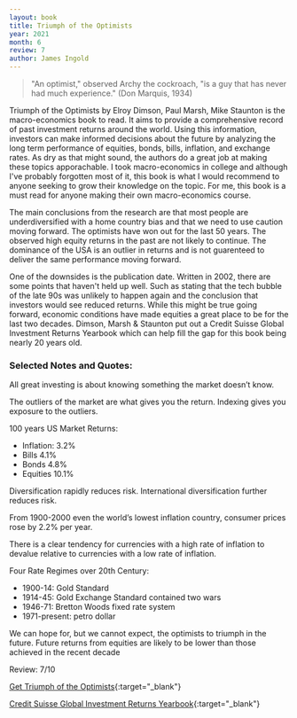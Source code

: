 ```yaml
---
layout: book
title: Triumph of the Optimists
year: 2021
month: 6
review: 7
author: James Ingold
---
```


> "An optimist," observed Archy the cockroach, "is a guy that has never had much experience." (Don Marquis, 1934)

Triumph of the Optimists by Elroy Dimson, Paul Marsh, Mike Staunton is the macro-economics book to read. It aims to provide a comprehensive record of past investment returns around the world. Using this information, investors can make informed decisions about the future by analyzing the long term performance of equities, bonds, bills, inflation, and exchange rates. As dry as that might sound, the authors do a great job at making these topics apporachable. I took macro-economics in college and although I've probably forgotten most of it, this book is what I would recommend to anyone seeking to grow their knowledge on the topic. For me, this book is a must read for anyone making their own macro-economics course.

The main conclusions from the research are that most people are underdiversified with a home country bias and that we need to use caution moving forward. The optimists have won out for the last 50 years. The observed high equity returns in the past are not likely to continue. The dominance of the USA is an outlier in returns and is not guarenteed to deliver the same performance moving forward.

One of the downsides is the publication date. Written in 2002, there are some points that haven't held up well. Such as stating that the tech bubble of the late 90s was unlikely to happen again and the conclusion that investors would see reduced returns. While this might be true going forward, economic conditions have made equities a great place to be for the last two decades. Dimson, Marsh & Staunton put out a Credit Suisse Global Investment Returns Yearbook which can help fill the gap for this book being nearly 20 years old.

### Selected Notes and Quotes:

All great investing is about knowing something the market doesn’t know.

The outliers of the market are what gives you the return. Indexing gives you exposure to the outliers.

100 years US Market Returns:

- Inflation: 3.2%
- Bills 4.1%
- Bonds 4.8%
- Equities 10.1%

Diversification rapidly reduces risk. International diversification further reduces risk.

From 1900-2000 even the world’s lowest inflation country, consumer prices rose by 2.2% per year.

There is a clear tendency for currencies with a high rate of inflation to devalue relative to currencies with a low rate of inflation.

Four Rate Regimes over 20th Century:

- 1900-14: Gold Standard
- 1914-45: Gold Exchange Standard contained two wars
- 1946-71: Bretton Woods fixed rate system
- 1971-present: petro dollar

We can hope for, but we cannot expect, the optimists to triumph in the future. Future returns from equities are likely to be lower than those achieved in the recent decade

Review: 7/10

[Get Triumph of the Optimists](https://amzn.to/3j6jYsU){:target="\_blank"}

[Credit Suisse Global Investment Returns Yearbook](https://www.credit-suisse.com/articles/media-releases/2020/02/en/credit-suisse-global-investment-returns-yearbook-2020.html){:target="\_blank"}
